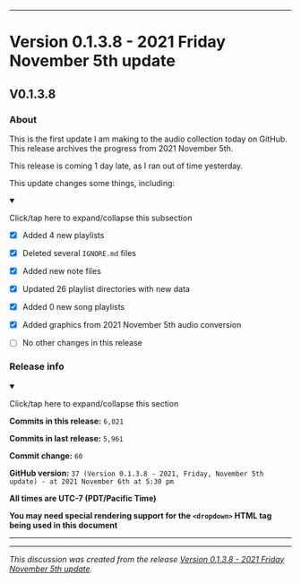 
***

# Version 0.1.3.8 - 2021 Friday November 5th update

## V0.1.3.8

### About

This is the first update I am making to the audio collection today on GitHub. This release archives the progress from 2021 November 5th.

This release is coming 1 day late, as I ran out of time yesterday.

This update changes some things, including:

<details open><summary><p>Click/tap here to expand/collapse this subsection</p></summary>

- [x] Added 4 new playlists

- [x] Deleted several `IGNORE.md` files

- [x] Added new note files

- [x] Updated 26 playlist directories with new data

- [x] Added 0 new song playlists

- [x] Added graphics from 2021 November 5th audio conversion

- [ ] No other changes in this release

</details>

### Release info

<details open><summary><p>Click/tap here to expand/collapse this section</p></summary>

**Commits in this release:** `6,021`

**Commits in last release:** `5,961`

**Commit change:** `60`

**GitHub version:** `37 (Version 0.1.3.8 - 2021, Friday, November 5th update) - at 2021 November 6th at 5:30 pm`

**All times are UTC-7 (PDT/Pacific Time)**

**You may need special rendering support for the `<dropdown>` HTML tag being used in this document**

</details>

***


<hr /><em>This discussion was created from the release <a href='https://github.com/seanpm2001/SeansAudioDB/releases/tag/V0.1.3.8'>Version 0.1.3.8 - 2021 Friday November 5th update</a>.</em>
